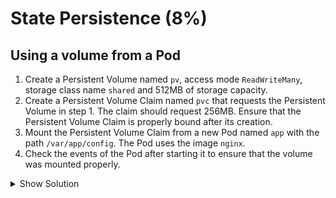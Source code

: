 # State Persistence (8%)

## Using a volume from a Pod

1. Create a Persistent Volume named `pv`, access mode `ReadWriteMany`, storage class name `shared` and 512MB of storage capacity.
2. Create a Persistent Volume Claim named `pvc` that requests the Persistent Volume in step 1. The claim should request 256MB. Ensure that the Persistent Volume Claim is properly bound after its creation.
3. Mount the Persistent Volume Claim from a new Pod named `app` with the path `/var/app/config`. The Pod uses the image `nginx`.
4. Check the events of the Pod after starting it to ensure that the volume was mounted properly.

<details><summary>Show Solution</summary>
<p>

Create a YAML file for the Persistent Volume and create it with the command `kubectl create` command.

```yaml
apiVersion: v1
kind: PersistentVolume
metadata:
  name: pv
spec:
  capacity:
    storage: 512m
  accessModes:
    - ReadWriteMany
  storageClassName: shared
  hostPath:
    path: /data/config
```

Create a YAML file for the Persistent Volume Claim and create it with the command `kubectl create` command.

```yaml
kind: PersistentVolumeClaim
apiVersion: v1
metadata:
  name: pvc
spec:
  accessModes:
    - ReadWriteMany
  resources:
    requests:
      storage: 256m
  storageClassName: shared
```

Create a YAML file for the Pod and create it with the command `kubectl create` command.

```yaml
apiVersion: v1
kind: Pod
metadata:
  creationTimestamp: null
  labels:
    run: app
  name: app
spec:
  containers:
  - image: nginx
    name: app
    volumeMounts:
      - mountPath: "/data/app/config"
        name: configpvc
    resources: {}
  volumes:
    - name: configpvc
      persistentVolumeClaim:
        claimName: pvc
  dnsPolicy: ClusterFirst
  restartPolicy: Never
status: {}
```

You can check the events of a Pod with the `kubectl describe` command. You should see an entry that indicates the successful mount.

```bash
$ kubectl describe pod app
...
Events:
  Type    Reason                 Age   From                         Message
  ----    ------                 ----  ----                         -------
  Normal  Scheduled              16s   default-scheduler            Successfully assigned app to docker-for-desktop
  Normal  SuccessfulMountVolume  16s   kubelet, docker-for-desktop  MountVolume.SetUp succeeded for volume "pv"
  Normal  SuccessfulMountVolume  16s   kubelet, docker-for-desktop  MountVolume.SetUp succeeded for volume "default-token-fsmmp"
  Normal  Pulling                15s   kubelet, docker-for-desktop  pulling image "nginx"
  Normal  Pulled                 14s   kubelet, docker-for-desktop  Successfully pulled image "nginx"
  Normal  Created                14s   kubelet, docker-for-desktop  Created container
  Normal  Started                13s   kubelet, docker-for-desktop  Started container
```

</p>
</details>